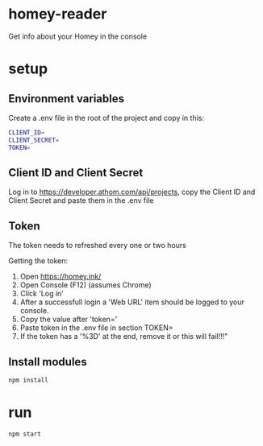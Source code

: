 # homey-reader

Get info about your Homey in the console

# setup

## Environment variables
Create a .env file in the root of the project and copy in this:
```bash
CLIENT_ID=
CLIENT_SECRET=
TOKEN=
```

## Client ID and Client Secret
Log in to https://developer.athom.com/api/projects, copy the Client ID and Client Secret and paste them in the .env file

## Token

The token needs to refreshed every one or two hours

Getting the token:
1. Open https://homey.ink/
1. Open Console (F12) (assumes Chrome)
1. Click 'Log in'
1. After a successfull login a 'Web URL' item should be logged to your console.
1. Copy the value after 'token='
1. Paste token in the .env file in section TOKEN=
1. If the token has a '%3D' at the end, remove it or this will fail!!!"

## Install modules

```bash
npm install
```

# run

```bash
npm start
```